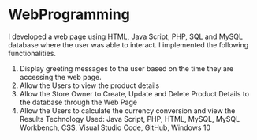 # WebProgramming

I developed a web page using HTML, Java Script, PHP, SQL and MySQL database where the user was able to interact. I implemented the following functionalities. 
1.	Display greeting messages to the user based on the time they are accessing the web page.
2.	Allow the Users to view the product details 
3.	Allow the Store Owner to Create, Update and Delete Product Details to the database through the Web Page 
4.	Allow the Users to calculate the currency conversion and view the Results
Technology Used: Java Script, PHP, HTML, MySQL, MySQL Workbench, CSS, Visual Studio Code, GitHub, Windows 10
